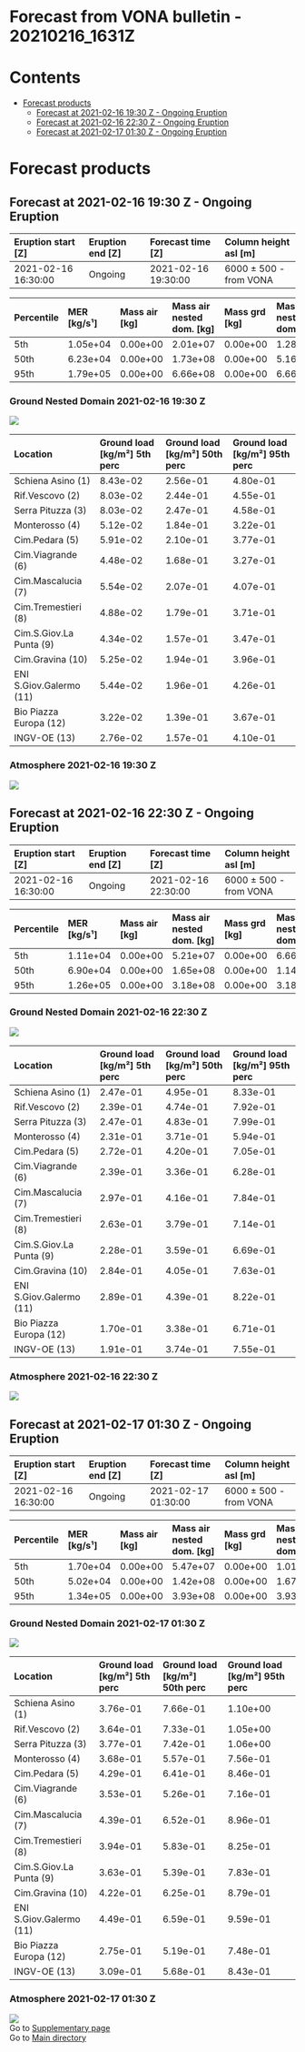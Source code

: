 
Forecast from VONA bulletin - 20210216_1631Z
============================================

Contents
========

* [Forecast products](#forecast-products)
	* [Forecast at 2021-02-16 19:30 Z - Ongoing Eruption](#forecast-at-2021-02-16-1930-z---ongoing-eruption)
	* [Forecast at 2021-02-16 22:30 Z - Ongoing Eruption](#forecast-at-2021-02-16-2230-z---ongoing-eruption)
	* [Forecast at 2021-02-17 01:30 Z - Ongoing Eruption](#forecast-at-2021-02-17-0130-z---ongoing-eruption)

# Forecast products

## Forecast at 2021-02-16 19:30 Z - Ongoing Eruption
  

|Eruption start [Z]|Eruption end [Z]|Forecast time [Z]|Column height asl [m]|
| :--- | :--- | :--- | :--- |
|2021-02-16 16:30:00|Ongoing|2021-02-16 19:30:00|6000 ± 500 - from VONA|
  
  

|Percentile|MER [kg/s¹]|Mass air [kg]|Mass air nested dom. [kg]|Mass grd [kg]|Mass grd nested dom. [kg]|
| :--- | :--- | :--- | :--- | :--- | :--- |
|5th|1.05e+04|0.00e+00|2.01e+07|0.00e+00|1.28e+08|
|50th|6.23e+04|0.00e+00|1.73e+08|0.00e+00|5.16e+08|
|95th|1.79e+05|0.00e+00|6.66e+08|0.00e+00|6.66e+08|
  

### Ground Nested Domain 2021-02-16 19:30 Z
  
![](./figures/probability_grd_2021_02_16_1930_scenario_1_1.png)  
  
  
  
  
  
  
  
  
  
  
  
  

|Location|Ground load [kg/m²] 5th perc|Ground load [kg/m²] 50th perc|Ground load [kg/m²] 95th perc|
| :--- | :--- | :--- | :--- |
|Schiena Asino (1)|8.43e-02|2.56e-01|4.80e-01|
|Rif.Vescovo (2)|8.03e-02|2.44e-01|4.55e-01|
|Serra Pituzza (3)|8.03e-02|2.47e-01|4.58e-01|
|Monterosso (4)|5.12e-02|1.84e-01|3.22e-01|
|Cim.Pedara (5)|5.91e-02|2.10e-01|3.77e-01|
|Cim.Viagrande (6)|4.48e-02|1.68e-01|3.27e-01|
|Cim.Mascalucia (7)|5.54e-02|2.07e-01|4.07e-01|
|Cim.Tremestieri (8)|4.88e-02|1.79e-01|3.71e-01|
|Cim.S.Giov.La Punta (9)|4.34e-02|1.57e-01|3.47e-01|
|Cim.Gravina (10)|5.25e-02|1.94e-01|3.96e-01|
|ENI S.Giov.Galermo (11)|5.44e-02|1.96e-01|4.26e-01|
|Bio Piazza Europa (12)|3.22e-02|1.39e-01|3.67e-01|
|INGV-OE (13)|2.76e-02|1.57e-01|4.10e-01|
  

### Atmosphere 2021-02-16 19:30 Z
  
![](./figures/probability_air_2021_02_16_1930_scenario_1_conclev_1_1.png)
## Forecast at 2021-02-16 22:30 Z - Ongoing Eruption
  

|Eruption start [Z]|Eruption end [Z]|Forecast time [Z]|Column height asl [m]|
| :--- | :--- | :--- | :--- |
|2021-02-16 16:30:00|Ongoing|2021-02-16 22:30:00|6000 ± 500 - from VONA|
  
  

|Percentile|MER [kg/s¹]|Mass air [kg]|Mass air nested dom. [kg]|Mass grd [kg]|Mass grd nested dom. [kg]|
| :--- | :--- | :--- | :--- | :--- | :--- |
|5th|1.11e+04|0.00e+00|5.21e+07|0.00e+00|6.66e+08|
|50th|6.90e+04|0.00e+00|1.65e+08|0.00e+00|1.14e+09|
|95th|1.26e+05|0.00e+00|3.18e+08|0.00e+00|3.18e+08|
  

### Ground Nested Domain 2021-02-16 22:30 Z
  
![](./figures/probability_grd_2021_02_16_2230_scenario_1_2.png)  
  
  
  
  
  
  
  
  
  
  
  
  

|Location|Ground load [kg/m²] 5th perc|Ground load [kg/m²] 50th perc|Ground load [kg/m²] 95th perc|
| :--- | :--- | :--- | :--- |
|Schiena Asino (1)|2.47e-01|4.95e-01|8.33e-01|
|Rif.Vescovo (2)|2.39e-01|4.74e-01|7.92e-01|
|Serra Pituzza (3)|2.47e-01|4.83e-01|7.99e-01|
|Monterosso (4)|2.31e-01|3.71e-01|5.94e-01|
|Cim.Pedara (5)|2.72e-01|4.20e-01|7.05e-01|
|Cim.Viagrande (6)|2.39e-01|3.36e-01|6.28e-01|
|Cim.Mascalucia (7)|2.97e-01|4.16e-01|7.84e-01|
|Cim.Tremestieri (8)|2.63e-01|3.79e-01|7.14e-01|
|Cim.S.Giov.La Punta (9)|2.28e-01|3.59e-01|6.69e-01|
|Cim.Gravina (10)|2.84e-01|4.05e-01|7.63e-01|
|ENI S.Giov.Galermo (11)|2.89e-01|4.39e-01|8.22e-01|
|Bio Piazza Europa (12)|1.70e-01|3.38e-01|6.71e-01|
|INGV-OE (13)|1.91e-01|3.74e-01|7.55e-01|
  

### Atmosphere 2021-02-16 22:30 Z
  
![](./figures/probability_air_2021_02_16_2230_scenario_1_conclev_1_2.png)
## Forecast at 2021-02-17 01:30 Z - Ongoing Eruption
  

|Eruption start [Z]|Eruption end [Z]|Forecast time [Z]|Column height asl [m]|
| :--- | :--- | :--- | :--- |
|2021-02-16 16:30:00|Ongoing|2021-02-17 01:30:00|6000 ± 500 - from VONA|
  
  

|Percentile|MER [kg/s¹]|Mass air [kg]|Mass air nested dom. [kg]|Mass grd [kg]|Mass grd nested dom. [kg]|
| :--- | :--- | :--- | :--- | :--- | :--- |
|5th|1.70e+04|0.00e+00|5.47e+07|0.00e+00|1.01e+09|
|50th|5.02e+04|0.00e+00|1.42e+08|0.00e+00|1.67e+09|
|95th|1.34e+05|0.00e+00|3.93e+08|0.00e+00|3.93e+08|
  

### Ground Nested Domain 2021-02-17 01:30 Z
  
![](./figures/probability_grd_2021_02_17_0130_scenario_1_3.png)  
  
  
  
  
  
  
  
  
  
  
  
  

|Location|Ground load [kg/m²] 5th perc|Ground load [kg/m²] 50th perc|Ground load [kg/m²] 95th perc|
| :--- | :--- | :--- | :--- |
|Schiena Asino (1)|3.76e-01|7.66e-01|1.10e+00|
|Rif.Vescovo (2)|3.64e-01|7.33e-01|1.05e+00|
|Serra Pituzza (3)|3.77e-01|7.42e-01|1.06e+00|
|Monterosso (4)|3.68e-01|5.57e-01|7.56e-01|
|Cim.Pedara (5)|4.29e-01|6.41e-01|8.46e-01|
|Cim.Viagrande (6)|3.53e-01|5.26e-01|7.16e-01|
|Cim.Mascalucia (7)|4.39e-01|6.52e-01|8.96e-01|
|Cim.Tremestieri (8)|3.94e-01|5.83e-01|8.25e-01|
|Cim.S.Giov.La Punta (9)|3.63e-01|5.39e-01|7.83e-01|
|Cim.Gravina (10)|4.22e-01|6.25e-01|8.79e-01|
|ENI S.Giov.Galermo (11)|4.49e-01|6.59e-01|9.59e-01|
|Bio Piazza Europa (12)|2.75e-01|5.19e-01|7.48e-01|
|INGV-OE (13)|3.09e-01|5.68e-01|8.43e-01|
  

### Atmosphere 2021-02-17 01:30 Z
  
![](./figures/probability_air_2021_02_17_0130_scenario_1_conclev_1_3.png)  
Go to [Supplementary page](Supplementary_page.md)  
Go to [Main directory](https://github.com/federicapardini/Real_time_ash_forecast)